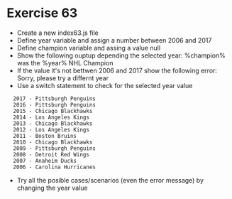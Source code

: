 # Exercise 63

- Create a new index63.js file
- Define year variable and assign a number between 2006 and 2017
- Define champion variable and assing a value null
- Show the following ouptup depending the selected year: %champion% was the %year% NHL Champion
- If the value it's not bettwen 2006 and 2017 show the following error: Sorry, please try a differnt year
- Use a switch statement to check for the selected year value

```
  2017 - Pittsburgh Penguins
  2016 - Pittsburgh Penguins
  2015 - Chicago Blackhawks
  2014 - Los Angeles Kings
  2013 - Chicago Blackhawks
  2012 - Los Angeles Kings
  2011 - Boston Bruins
  2010 - Chicago Blackhawks
  2009 - Pittsburgh Penguins
  2008 - Detroit Red Wings
  2007 - Anaheim Ducks
  2006 - Carolina Hurricanes
```

- Try all the posible cases/scenarios (even the error message) by changing the year value
